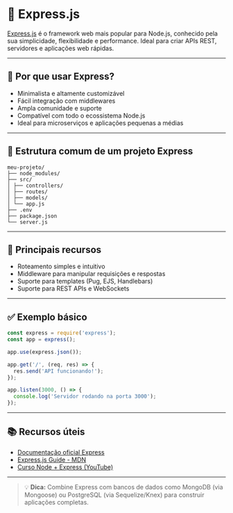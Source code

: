 # 🚂 Express.js

[Express.js](https://expressjs.com/) é o framework web mais popular para Node.js, conhecido pela sua simplicidade, flexibilidade e performance. Ideal para criar APIs REST, servidores e aplicações web rápidas.

---

## 📌 Por que usar Express?

- Minimalista e altamente customizável
- Fácil integração com middlewares
- Ampla comunidade e suporte
- Compatível com todo o ecossistema Node.js
- Ideal para microserviços e aplicações pequenas a médias

---

## 🧱 Estrutura comum de um projeto Express

```
meu-projeto/
├── node_modules/
├── src/
│ ├── controllers/
│ ├── routes/
│ ├── models/
│ └── app.js
├── .env
├── package.json
└── server.js
```

---

## 🔧 Principais recursos

- Roteamento simples e intuitivo
- Middleware para manipular requisições e respostas
- Suporte para templates (Pug, EJS, Handlebars)
- Suporte para REST APIs e WebSockets

---

## ✅ Exemplo básico

```js
const express = require('express');
const app = express();

app.use(express.json());

app.get('/', (req, res) => {
  res.send('API funcionando!');
});

app.listen(3000, () => {
  console.log('Servidor rodando na porta 3000');
});
```
---

## 📚 Recursos úteis

- [Documentação oficial Express](https://expressjs.com/)
- [Express.js Guide - MDN](https://developer.mozilla.org/en-US/docs/Learn/Server-side/Express_Nodejs)
- [Curso Node + Express (YouTube)](https://www.youtube.com/watch?v=Oe421EPjeBE)

---

> 💡 **Dica:** Combine Express com bancos de dados como MongoDB (via Mongoose) ou PostgreSQL (via Sequelize/Knex) para construir aplicações completas.
